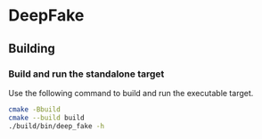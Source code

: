 # DeepFake

## Building

### Build and run the standalone target

Use the following command to build and run the executable target.

```bash
cmake -Bbuild
cmake --build build
./build/bin/deep_fake -h
```